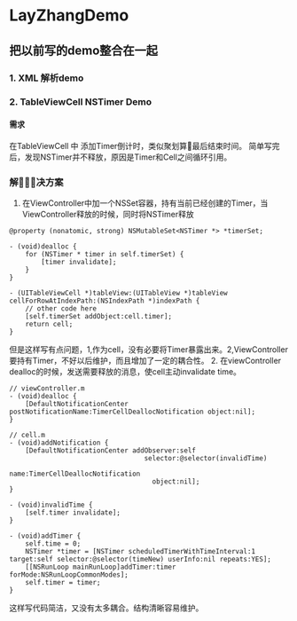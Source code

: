 # LayZhangDemo

## 把以前写的demo整合在一起 

### 1. XML 解析demo

### 2. TableViewCell NSTimer Demo
#### 需求
在TableViewCell 中 添加Timer倒计时，类似聚划算最后结束时间。
简单写完后，发现NSTimer并不释放，原因是Timer和Cell之间循环引用。
### 解决方案
1. 在ViewController中加一个NSSet容器，持有当前已经创建的Timer，当ViewController释放的时候，同时将NSTimer释放
```
@property (nonatomic, strong) NSMutableSet<NSTimer *> *timerSet;

- (void)dealloc {
    for (NSTimer * timer in self.timerSet) {
        [timer invalidate];
    }
}

- (UITableViewCell *)tableView:(UITableView *)tableView cellForRowAtIndexPath:(NSIndexPath *)indexPath {
    // other code here
    [self.timerSet addObject:cell.timer];
    return cell;
}
```
但是这样写有点问题，1,作为cell，没有必要将Timer暴露出来。2,ViewController要持有Timer，不好以后维护，而且增加了一定的耦合性。
2. 在viewController dealloc的时候，发送需要释放的消息，使cell主动invalidate time。

```
// viewController.m
- (void)dealloc {
    [DefaultNotificationCenter postNotificationName:TimerCellDeallocNotification object:nil];
}

// cell.m
- (void)addNotification {
    [DefaultNotificationCenter addObserver:self
                                  selector:@selector(invalidTime)
                                      name:TimerCellDeallocNotification
                                    object:nil];
}

- (void)invalidTime {
    [self.timer invalidate];
}

- (void)addTimer {
    self.time = 0;
    NSTimer *timer = [NSTimer scheduledTimerWithTimeInterval:1 target:self selector:@selector(timeNew) userInfo:nil repeats:YES];
    [[NSRunLoop mainRunLoop]addTimer:timer forMode:NSRunLoopCommonModes];
    self.timer = timer;
}

```
这样写代码简洁，又没有太多耦合。结构清晰容易维护。
